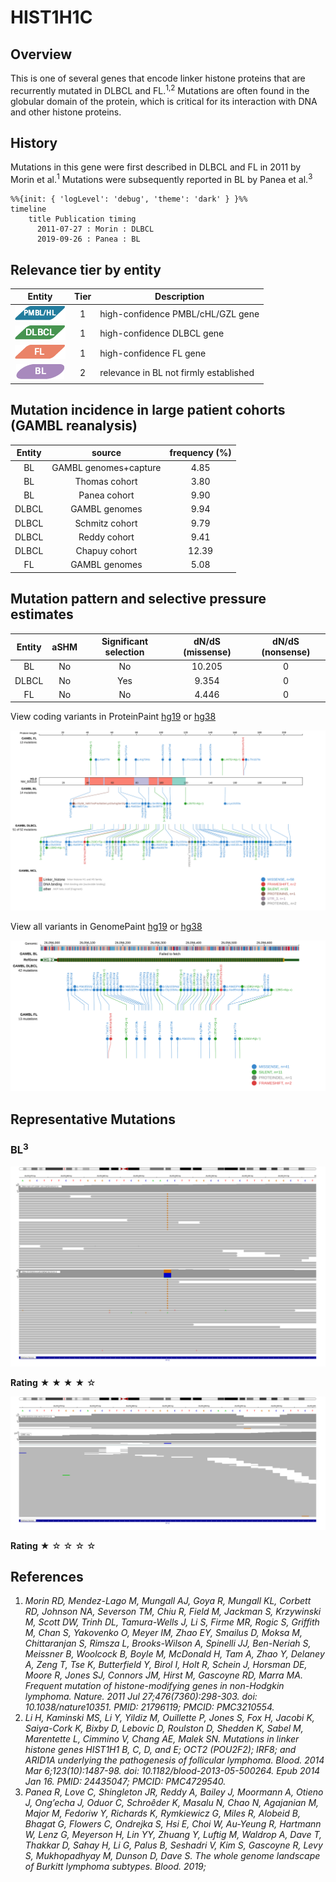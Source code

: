 # HIST1H1C

## Overview
This is one of several genes that encode linker histone proteins that are recurrently mutated in DLBCL and FL.<sup>1,2</sup> Mutations are often found in the globular domain of the protein, which is critical for its interaction with DNA and other histone proteins. 

## History
Mutations in this gene were first described in DLBCL and FL in 2011 by Morin et al.<sup>1</sup> Mutations were subsequently reported in BL by Panea et al.<sup>3</sup> 


```mermaid
%%{init: { 'logLevel': 'debug', 'theme': 'dark' } }%%
timeline
    title Publication timing
      2011-07-27 : Morin : DLBCL
      2019-09-26 : Panea : BL
```

## Relevance tier by entity

|Entity|Tier|Description                           |
|:------:|:----:|--------------------------------------|
|![PMBL](images/icons/PMBL_tier1.png)|1|high-confidence PMBL/cHL/GZL gene|
|![DLBCL](images/icons/DLBCL_tier1.png) |1   |high-confidence DLBCL gene            |
|![FL](images/icons/FL_tier1.png)    |1   |high-confidence FL gene               |
|![BL](images/icons/BL_tier2.png)    |2   |relevance in BL not firmly established|

## Mutation incidence in large patient cohorts (GAMBL reanalysis)

|Entity|source               |frequency (%)|
|:------:|:---------------------:|:-------------:|
|BL    |GAMBL genomes+capture| 4.85        |
|BL    |Thomas cohort        | 3.80        |
|BL    |Panea cohort         | 9.90        |
|DLBCL |GAMBL genomes        | 9.94        |
|DLBCL |Schmitz cohort       | 9.79        |
|DLBCL |Reddy cohort         | 9.41        |
|DLBCL |Chapuy cohort        |12.39        |
|FL    |GAMBL genomes        | 5.08        |

## Mutation pattern and selective pressure estimates

|Entity|aSHM|Significant selection|dN/dS (missense)|dN/dS (nonsense)|
|:------:|:----:|:---------------------:|:----------------:|:----------------:|
|BL    |No  |No                   |10.205          |0               |
|DLBCL |No  |Yes                  | 9.354          |0               |
|FL    |No  |No                   | 4.446          |0               |


View coding variants in ProteinPaint [hg19](https://morinlab.github.io/LLMPP/GAMBL/HIST1H1C_protein.html)  or [hg38](https://morinlab.github.io/LLMPP/GAMBL/HIST1H1C_protein_hg38.html)

![](images/proteinpaint/HIST1H1C_NM_005319.svg)

View all variants in GenomePaint [hg19](https://morinlab.github.io/LLMPP/GAMBL/HIST1H1C.html)  or [hg38](https://morinlab.github.io/LLMPP/GAMBL/HIST1H1C_hg38.html)

![](images/proteinpaint/HIST1H1C.svg)



## Representative Mutations

### BL<sup>3</sup>
![](primary/Panea_HIST1H1c_1.svg)

**Rating**
&starf; &starf; &starf; &starf; &star;

![](primary/Panea_HIST1H1C_2.svg)


**Rating**
&starf; &star; &star; &star; &star;


## References

1. *Morin RD, Mendez-Lago M, Mungall AJ, Goya R, Mungall KL, Corbett RD, Johnson NA, Severson TM, Chiu R, Field M, Jackman S, Krzywinski M, Scott DW, Trinh DL, Tamura-Wells J, Li S, Firme MR, Rogic S, Griffith M, Chan S, Yakovenko O, Meyer IM, Zhao EY, Smailus D, Moksa M, Chittaranjan S, Rimsza L, Brooks-Wilson A, Spinelli JJ, Ben-Neriah S, Meissner B, Woolcock B, Boyle M, McDonald H, Tam A, Zhao Y, Delaney A, Zeng T, Tse K, Butterfield Y, Birol I, Holt R, Schein J, Horsman DE, Moore R, Jones SJ, Connors JM, Hirst M, Gascoyne RD, Marra MA. Frequent mutation of histone-modifying genes in non-Hodgkin lymphoma. Nature. 2011 Jul 27;476(7360):298-303. doi: 10.1038/nature10351. PMID: 21796119; PMCID: PMC3210554.*
2. *Li H, Kaminski MS, Li Y, Yildiz M, Ouillette P, Jones S, Fox H, Jacobi K, Saiya-Cork K, Bixby D, Lebovic D, Roulston D, Shedden K, Sabel M, Marentette L, Cimmino V, Chang AE, Malek SN. Mutations in linker histone genes HIST1H1 B, C, D, and E; OCT2 (POU2F2); IRF8; and ARID1A underlying the pathogenesis of follicular lymphoma. Blood. 2014 Mar 6;123(10):1487-98. doi: 10.1182/blood-2013-05-500264. Epub 2014 Jan 16. PMID: 24435047; PMCID: PMC4729540.*
3. *Panea R, Love C, Shingleton JR, Reddy A, Bailey J, Moormann A, Otieno J, Ong’echa J, Oduor C, Schroêder K, Masalu N, Chao N, Agajanian M, Major M, Fedoriw Y, Richards K, Rymkiewicz G, Miles R, Alobeid B, Bhagat G, Flowers C, Ondrejka S, Hsi E, Choi W, Au-Yeung R, Hartmann W, Lenz G, Meyerson H, Lin YY, Zhuang Y, Luftig M, Waldrop A, Dave T, Thakkar D, Sahay H, Li G, Palus B, Seshadri V, Kim S, Gascoyne R, Levy S, Mukhopadhyay M, Dunson D, Dave S. The whole genome landscape of Burkitt lymphoma subtypes. Blood. 2019;* 


<!-- ORIGIN: morinFrequentMutationHistonemodifying2011 -->
<!-- DLBCL: morinFrequentMutationHistonemodifying2011 -->
<!-- BL: paneaWholeGenomeLandscape2019 -->
<!-- FL: morinFrequentMutationHistonemodifying2011 -->
